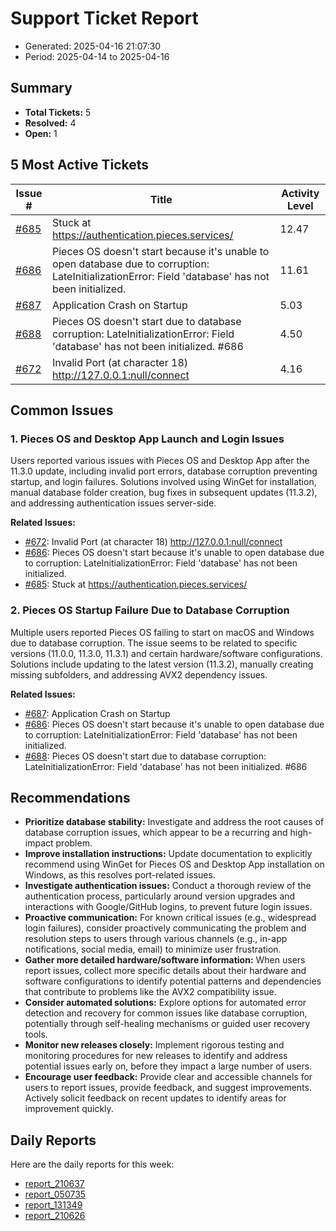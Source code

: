 # Support Ticket Report
- Generated: 2025-04-16 21:07:30
- Period: 2025-04-14 to 2025-04-16

## Summary
- **Total Tickets:** 5
- **Resolved:** 4
- **Open:** 1

## 5 Most Active Tickets
| Issue # | Title | Activity Level |
|---------|-------|----------------|
| [#685](https://github.com/pieces-app/support/issues/685) | Stuck at https://authentication.pieces.services/ | 12.47 |
| [#686](https://github.com/pieces-app/support/issues/686) | Pieces OS doesn't start because it's unable to open database due to corruption: LateInitializationError: Field 'database' has not been initialized. | 11.61 |
| [#687](https://github.com/pieces-app/support/issues/687) | Application Crash on Startup | 5.03 |
| [#688](https://github.com/pieces-app/support/issues/688) | Pieces OS doesn't start due to database corruption: LateInitializationError: Field 'database' has not been initialized. #686 | 4.50 |
| [#672](https://github.com/pieces-app/support/issues/672) | Invalid Port (at character 18) http://127.0.0.1:null/connect | 4.16 |

## Common Issues
### 1. Pieces OS and Desktop App Launch and Login Issues
Users reported various issues with Pieces OS and Desktop App after the 11.3.0 update, including invalid port errors, database corruption preventing startup, and login failures. Solutions involved using WinGet for installation, manual database folder creation, bug fixes in subsequent updates (11.3.2), and addressing authentication issues server-side.

**Related Issues:**
- [#672](https://github.com/pieces-app/support/issues/672): Invalid Port (at character 18) http://127.0.0.1:null/connect
- [#686](https://github.com/pieces-app/support/issues/686): Pieces OS doesn't start because it's unable to open database due to corruption: LateInitializationError: Field 'database' has not been initialized.
- [#685](https://github.com/pieces-app/support/issues/685): Stuck at https://authentication.pieces.services/

### 2. Pieces OS Startup Failure Due to Database Corruption
Multiple users reported Pieces OS failing to start on macOS and Windows due to database corruption. The issue seems to be related to specific versions (11.0.0, 11.3.0, 11.3.1) and certain hardware/software configurations. Solutions include updating to the latest version (11.3.2), manually creating missing subfolders, and addressing AVX2 dependency issues.

**Related Issues:**
- [#687](https://github.com/pieces-app/support/issues/687): Application Crash on Startup
- [#686](https://github.com/pieces-app/support/issues/686): Pieces OS doesn't start because it's unable to open database due to corruption: LateInitializationError: Field 'database' has not been initialized.
- [#688](https://github.com/pieces-app/support/issues/688): Pieces OS doesn't start due to database corruption: LateInitializationError: Field 'database' has not been initialized. #686


## Recommendations
- **Prioritize database stability:** Investigate and address the root causes of database corruption issues, which appear to be a recurring and high-impact problem.
- **Improve installation instructions:** Update documentation to explicitly recommend using WinGet for Pieces OS and Desktop App installation on Windows, as this resolves port-related issues.
- **Investigate authentication issues:** Conduct a thorough review of the authentication process, particularly around version upgrades and interactions with Google/GitHub logins, to prevent future login issues.
- **Proactive communication:** For known critical issues (e.g., widespread login failures), consider proactively communicating the problem and resolution steps to users through various channels (e.g., in-app notifications, social media, email) to minimize user frustration.
- **Gather more detailed hardware/software information:** When users report issues, collect more specific details about their hardware and software configurations to identify potential patterns and dependencies that contribute to problems like the AVX2 compatibility issue.
- **Consider automated solutions:** Explore options for automated error detection and recovery for common issues like database corruption, potentially through self-healing mechanisms or guided user recovery tools.
- **Monitor new releases closely:** Implement rigorous testing and monitoring procedures for new releases to identify and address potential issues early on, before they impact a large number of users.
- **Encourage user feedback:** Provide clear and accessible channels for users to report issues, provide feedback, and suggest improvements. Actively solicit feedback on recent updates to identify areas for improvement quickly. 

## Daily Reports
Here are the daily reports for this week:

- [report_210637](daily/2025-04-15/report_210637.md)
- [report_050735](daily/2025-04-15/report_050735.md)
- [report_131349](daily/2025-04-15/report_131349.md)
- [report_210626](daily/2025-04-16/report_210626.md)
